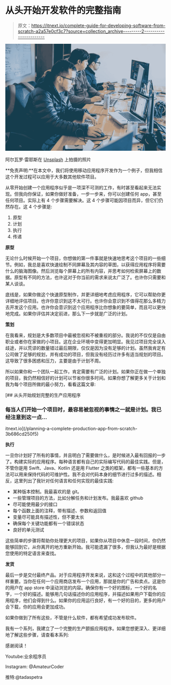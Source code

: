 # 从头开始开发软件的完整指南

> 原文：<https://itnext.io/complete-guide-for-developing-software-from-scratch-a2a57e0cf3c7?source=collection_archive---------2----------------------->

![](img/114a0aea4c34f8c5cb98e3dfa942a3e8.png)

阿尔瓦罗·雷耶斯在 [Unsplash](https://unsplash.com?utm_source=medium&utm_medium=referral) 上拍摄的照片

**免责声明:**在本文中，我们将使用移动应用程序开发作为一个例子，但我相信这个开发过程可以应用于大多数其他软件项目。

从零开始创建一个应用程序似乎是一项深不可测的工作，有时甚至看起来无法实现。但我向你保证，如果你做好准备，一步一步来，你可以创建任何 app，甚至任何项目。实际上有 4 个步骤需要解决。这 4 个步骤可能因项目而异，但它们仍然存在。这 4 个步骤是:

1.  原型
2.  计划
3.  执行
4.  传递

**原型**

无论什么时候开始一个项目，你想做的第一件事就是快速地思考这个项目的一些细节。例如，我总是喜欢快速绘制不同屏幕及其内容的草图，以获得应用程序将需要什么的脑海图像。然后浏览每个屏幕上的所有内容，并思考如何检索屏幕上的数据。原型有不同的方法，也许这对于你当前的需求来说太广泛了。也许你只需要和某人谈谈。

底线是，如果你做这个快速原型制作，并更详细地考虑应用程序，它可以帮助你更详细地评估项目。也许你意识到这不太可行。也许你会意识到不值得花那么多精力去开发这个应用。也许你会意识到这个应用程序比你想象的要简单，而且可以更快地完成。如果你评估并决定前进，那么下一步就是广泛的计划。

**策划**

在我看来，规划是大多数项目中最被忽视和不被重视的部分。我说的不仅仅是自由职业或者你在家做的小项目。这在企业环境中变得更加明显。我见过项目完全误入歧途，并以荒谬的数量错过最后期限，仅仅是因为没有足够的计划。虽然我肯定有公司做了足够的规划，并有成功的项目，但我没有经历过许多有适当规划的项目。这导致了很多困惑和压力，主要是由于计划不周。

所以如果你和一个团队一起工作，肯定需要有广泛的计划。如果你正在做一个单独的项目，我仍然相信好的计划可以节省你很多时间。如果你想了解更多关于计划和我为每个项目所做的最小努力，看看这篇文章:

[](/planning-a-complete-production-app-from-scratch-3b686cd250f5) [## 从头开始规划完整的生产应用程序

### 每当人们开始一个项目时，最容易被忽视的事情之一就是计划。我已经注意到这一点…

itnext.io](/planning-a-complete-production-app-from-scratch-3b686cd250f5) 

**执行**

一旦你计划好了所有的事情，并且明白了需要做什么，是时候进入最有回报的一步了。构建实际的应用程序。每种语言都有自己的实际编写代码的最佳实践。但是，不管你是用 Swift、Java、Kotlin 还是用 Flutter 之类的框架，都有一些基本的方法可以用来保持代码的可维护性。我不会对代码本身的细节进行过多的描述。相反，这里列出了我针对任何语言和任何实现的最佳实践:

*   某种版本控制。我最喜欢的是 git。
*   一些管理项目的方法，比如分解任务和计划发布。我最喜欢 github
*   尽可能使用最少的接口
*   每个函数上面的注释，带有描述、参数和返回值
*   变量尽可能具有描述性，但不要太长
*   确保每个关键功能都有一个错误状态
*   良好的单元测试

这些简单的步骤将帮助你处理更大的项目，如果你从项目中休息一段时间，你仍然能够回到它，从你离开的地方重新开始。我可能遗漏了很多，但我认为最好是根据您使用的特定语言来查找。

**发货**

最后一步是交付最终产品。对于应用程序开发来说，这和这个过程中的其他部分一样重要。当你在任何一个应用商店发布一个应用，那就是你的广告和卖点。这是你的用户在 app store 中滚动浏览的内容。确保你有一个好的图标，一个好的名字，一个好的描述。能够用几句话描述你的应用程序，并描述如果用户下载你的应用程序，他们会得到什么。如果你的应用运行良好，有一个好的目的，更多的用户会下载，你的应用会更加成功。

如果你做到了所有这些，不管是什么软件，都有希望成功发布软件。

我有一个系列，我建立了一个完整的生产颤振应用程序。如果您想更深入、更详细地了解这些步骤，请查看本系列:

感谢阅读！

Youtube:业余程序员

Instagram: @AmateurCoder

推特:@tadaspetra